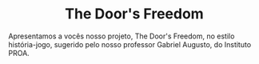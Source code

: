 <h1 align="center"> The Door's Freedom </h1>

Apresentamos a vocês nosso projeto, The Door's Freedom, no estilo história-jogo, sugerido pelo nosso professor Gabriel Augusto, do Instituto PROA.
